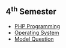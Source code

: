 ## 4<sup>th</sup> Semester

- [PHP Programming](/Fourth_Semester/PHP/README.md)
- [Operating System](/Fourth_Semester/OS/README.md)
- [Model Question](/Fourth_Semester/Syllabus.pdf)